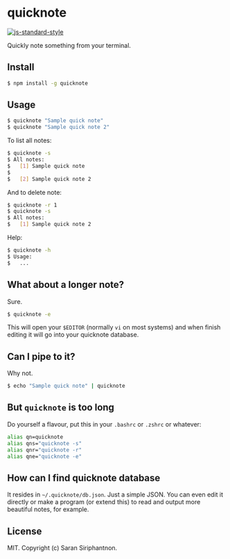 # quicknote

[![js-standard-style](https://img.shields.io/badge/code%20style-standard-brightgreen.svg?style=flat)](http://standardjs.com/)

Quickly note something from your terminal.

## Install

```bash
$ npm install -g quicknote
```

## Usage

```bash
$ quicknote "Sample quick note"
$ quicknote "Sample quick note 2"
```

To list all notes:

```bash
$ quicknote -s
$ All notes:
$   [1] Sample quick note
$
$   [2] Sample quick note 2
```

And to delete note:

```bash
$ quicknote -r 1
$ quicknote -s
$ All notes:
$   [1] Sample quick note 2
```

Help:

```bash
$ quicknote -h
$ Usage:
$   ...
```

## What about a longer note?

Sure.

```bash
$ quicknote -e
```

This will open your `$EDITOR` (normally `vi` on most systems) and when finish editing it will go into your quicknote database.

## Can I pipe to it?

Why not.

```bash
$ echo "Sample quick note" | quicknote
```

## But `quicknote` is too long

Do yourself a flavour, put this in your `.bashrc` or `.zshrc` or whatever:

```bash
alias qn=quicknote
alias qns="quicknote -s"
alias qnr="quicknote -r"
alias qne="quicknote -e"
```

## How can I find quicknote database

It resides in `~/.quicknote/db.json`. Just a simple JSON. You can even edit it directly or make a program (or extend this) to read and output more beautiful notes, for example.

## License

MIT. Copyright (c) Saran Siriphantnon.
